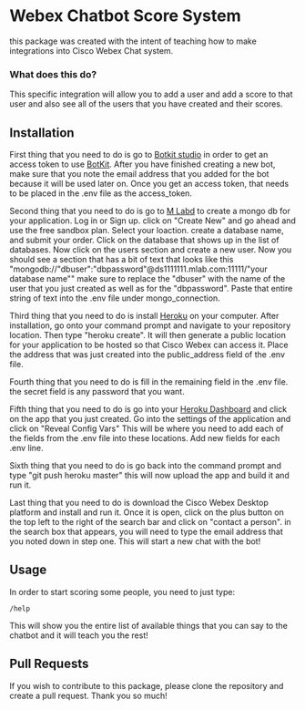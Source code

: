 # Webex Chatbot Score System

this package was created with the intent of teaching how to make integrations into Cisco Webex Chat system. 

### What does this do?
This specific integration will allow you to add a user and add a score to that user and also see all of the users that you have created and their scores.

## Installation

First thing that you need to do is go to [Botkit studio](https://studio.botkit.ai/login) in order to get an access token to use [BotKit](https://botkit.ai/docs/). After you have finished creating a new bot, make sure that you note the email address that you added for the bot because it will be used later on. Once you get an access token, that needs to be placed in the .env file as the access_token.

Second thing that you need to do is go to [M Labd](https://mlab.com/) to create a mongo db for your application. Log in or Sign up. click on "Create New" and go ahead and use the free sandbox plan. Select your loaction. create a database name, and submit your order. Click on the database that shows up in the list of databases. Now click on the users section and create a new user. Now you should see a section that has a bit of text that looks like this "mongodb://"dbuser":"dbpassword"@ds1111111.mlab.com:11111/"your database name"" make sure to replace the "dbuser" with the name of the user that you just created as well as for the "dbpassword". Paste that entire string of text into the .env file under mongo_connection.

Third thing that you need to do is install [Heroku](https://devcenter.heroku.com/articles/heroku-cli) on your computer. After installation, go onto your command prompt and navigate to your repository location. Then type "heroku create". It will then generate a public location for your application to be hosted so that Cisco Webex can access it. Place the address that was just created into the public_address field of the .env file.

Fourth thing that you need to do is fill in the remaining field in the .env file. the secret field is any password that you want.

Fifth thing that you need to do is go into your [Heroku Dashboard](https://dashboard.heroku.com/apps) and click on the app that you just created. Go into the settings of the application and click on "Reveal Config Vars" This will be where you need to add each of the fields from the .env file into these locations. Add new fields for each .env line.

Sixth thing that you need to do is go back into the command prompt and type "git push heroku master" this will now upload the app and build it and run it.

Last thing that you need to do is download the Cisco Webex Desktop platform and install and run it. Once it is open, click on the plus button on the top left to the right of the search bar and click on "contact a person". in the search box that appears, you will need to type the email address that you noted down in step one. This will start a new chat with the bot!

## Usage

In order to start scoring some people, you need to just type:

```/help```

This will show you the entire list of available things that you can say to the chatbot and it will teach you the rest!

## Pull Requests

If you wish to contribute to this package, please clone the repository and create a pull request. Thank you so much!